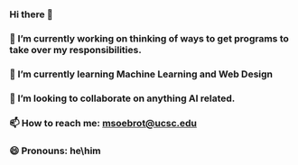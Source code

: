 ### Hi there 👋
### 🔭 I’m currently working on thinking of ways to get programs to take over my responsibilities.
### 🌱 I’m currently learning Machine Learning and Web Design
### 👯 I’m looking to collaborate on anything AI related.
### 📫 How to reach me: msoebrot@ucsc.edu
### 😄 Pronouns: he\him

<!--
**msoebrot/msoebrot** is a ✨ _special_ ✨ repository because its `README.md` (this file) appears on your GitHub profile.

Here are some ideas to get you started:

- 🔭 I’m currently working on thinking of ways to get programs to take over my responsibilities.
- 🌱 I’m currently learning Machine Learning and Web Design
- 👯 I’m looking to collaborate on anything AI related.
- 📫 How to reach me: msoebrot@ucsc.edu
- 😄 Pronouns: he\him
-->
